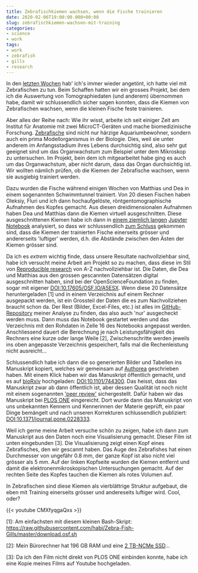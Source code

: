 ```yaml
---
title: Zebrafischkiemen wachsen, wenn die Fische trainieren
date: 2020-02-06T19:00:00.000+00:00
slug: zebrafischkiemen-wachsen-mit-training
categories:
- science
- work
tags:
- work
- zebrafish
- gills
- research
---
```


In den [letzten Wochen](http://habi.gna.ch/?s=zebrafisch&submit=Search) hab' ich's immer wieder angetönt, ich hatte viel mit Zebrafischen zu tun.
Beim Schaffen hatten wir ein grosses Projekt, bei dem ich die Auswertung von Tomographiedaten (und anderem) übernommen habe, damit wir schlussendlich sicher sagen konnten, dass die Kiemen von Zebrafischen wachsen, wenn die kleinen Fische feste trainieren.

Aber alles der Reihe nach: Wie ihr wisst, arbeite ich seit einiger Zeit am Institut für Anatomie mit zwei MicroCT-Geräten und mache biomedizinische Forschung.
[Zebrafische](https://en.wikipedia.org/wiki/Zebrafish) sind nicht nur härzige Aquariumbewohner, sondern auch ein prima Modellorganismus in der Biologie.
Dies, weil sie unter anderem im Anfangsstadium ihres Lebens durchsichtig sind, also sehr gut geeignet sind um das Organwachstum zum Beispiel unter dem Mikroskop zu untersuchen.
Im Projekt, bein dem ich mitgearbeitet habe ging es auch um das Organwachstum, aber nicht darum, dass das Organ durchsichtig ist.
Wir wollten nämlich prüfen, ob die Kiemen der Zebrafische wachsen, wenn sie ausgiebig trainiert werden.

Dazu wurden die Fische während einigen Wochen von Matthias und Dea in einem sogenannten Schwimmtunnel  trainiert.
Von 20 diesen Fischen haben Oleksiy, Fluri und ich dann hochaufgelöste, röntgentomographische Aufnahmen des Kopfes gemacht.
Aus diesen dreidimensionalen Aufnahmen haben Dea und Matthias dann die Kiemen virtuell ausgeschnitten.
Diese ausgeschnittenen Kiemen habe ich dann in [einem ziemlich langen](https://github.com/habi/zebra-fish-gills) [Jupyter Notebook](https://jupyter.org/) analysiert, so dass wir schlussendlich [zum Schluss](https://journals.plos.org/plosone/article/figure?id=10.1371/journal.pone.0228333.g004) gekommen sind, dass die Kiemen der trainierten Fische einerseits grösser und andererseits 'luftiger' werden, d.h. die Abstände zwischen den Ästen der Kiemen grösser sind.

Da ich es *extrem* wichtig finde, dass unsere Resultate nachvollziehbar sind, habe ich versucht meine Arbeit am Projekt so zu machen, dass diese im Stil von [Reproducible research](https://de.wikipedia.org/wiki/Offene_Wissenschaft) von A-Z nachvollziehbar ist.
Die Daten, die Dea und Matthias aus den grossen gescannten Datensätzen digital ausgeschnitten haben, sind bei der OpenScienceFoundation zu finden, sogar mit eigener [DOI:10.17605/OSF.IO/A5ESX](https://doi.org/10.17605/OSF.IO/A5ESX).
Wenn diese 20 Datensätze heruntergeladen [1] und in einem Verzeichnis auf einem Rechner ausgepackt werden, ist ein Grossteil der Daten die es zum Nachvollziehen braucht schon da. Der Rest (Bilder, Excel-Files, etc.) ist alles im [GitHub-Repository](https://github.com/habi/zebra-fish-gills) meiner Analyse zu finden, das also auch 'nur' ausgecheckt werden muss.
Dann muss das Notebook gestartet werden und das Verzeichnis mit den Rohdaten in Zelle 16 des Notebooks angepasst werden. Anschliessend dauert die Berechnung je nach Leistungsfähigkeit des Rechners eine kurze oder lange Weile [2], Zwischenschritte werden jeweils ins oben angepasste Verzeichnis gespeichert, falls mal die Rechenleistung nicht ausreicht...

Schlussendlich habe ich dann die so generierten Bilder und Tabellen ins Manuskript kopiert, welches wir gemeinsam auf [Authorea](https://www.authorea.com/) geschrieben haben.
Mit einem Klick haben wir das Manuskript öffentlich gemacht, und es auf [bioRxiv](https://de.wikipedia.org/wiki/BioRxiv) hochgeladen: [DOI:10.1101/744300](https://doi.org/10.1101/744300).
Das heisst, dass das Manuskript zwar ab dann öffentlich ist, aber dessen Qualität ist noch nicht mit einem sogenannten ['peer review'](https://de.wikipedia.org/wiki/Peer-Review) sichergestellt.
Dafür haben wir das Manuskript bei [PLOS ONE](https://journals.plos.org/plosone/) eingereicht.
Dort wurde dann das Manuskript von uns unbekannten Kennern und Kennerinnen der Materie geprüft, ein paar Dinge bemängelt und nach unseren Korrekturen schlussendlich publiziert: [DOI:10.1371/journal.pone.0228333](https://doi.org/10.1371/journal.pone.0228333).

Weil ich gerne meine Arbeit versuche schön zu zeigen, habe ich dann zum Manuskript aus den Daten noch eine Visualisierung gemacht.
Dieser Film ist unten eingebunden [3].
Die Visualisierung zeigt einen Kopf eines Zebrafisches, den wir gescannt haben.
Das Auge des Zebrafishes hat einen Durchmesser von ungefähr 0.8 mm, der ganze Kopf ist also nicht viel grösser als 5 mm.
Auf der linken Kopfseite wurden die Kiemen entfernt und damit die elektronenmikroskopischen Untersuchungen gemacht.
Auf der rechten Seite des Kopfes tauchen die Kiemen als rotes Volumen auf.

In Zebrafischen sind diese Kiemen als vierblättrige Struktur aufgebaut, die eben mit Training einerseits grösser und andereseits luftiger wird.
Cool, oder?

{{< youtube CMXfyqgaQxs >}}

[1]: Am einfachsten mit diesem kleinen Bash-Skript: https://raw.githubusercontent.com/habi/Zebra-Fish-Gills/master/download.osf.sh

[2]: Mein Bürorechner hat 196 GB RAM und eine [2 TB-NCMe SSD](https://www.pcworld.com/article/2899351/everything-you-need-to-know-about-nvme.html)...

[3]: Da ich den Film nicht direkt von PLOS ONE einbinden konnte, habe ich eine Kopie meines Films auf Youtube hochgeladen.